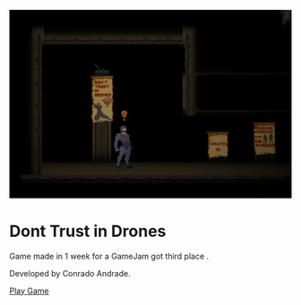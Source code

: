 ![Alt text](/build/gameimage.png?raw=true "game image")

# Dont Trust in Drones

Game made in 1 week for a GameJam got third place .

Developed by Conrado Andrade.

[Play Game](https://conradoa.itch.io/dont-trust-in-drones)

